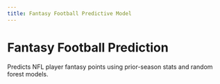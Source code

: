 ```yaml
---
title: Fantasy Football Predictive Model
---
```


# Fantasy Football Prediction

Predicts NFL player fantasy points using prior-season stats and random forest models.
